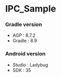 # IPC_Sample
### Gradle version
- AGP : 8.7.2
- Gradle : 8.9
### Android version
- Studio : Ladybug
- SDK : 35